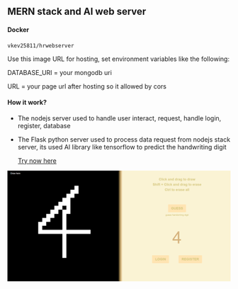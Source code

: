 ## MERN stack and AI web server

#### Docker

```console
vkev25811/hrwebserver
```

Use this image URL for hosting, set environment variables like the following:

DATABASE_URI = your mongodb uri

URL = your page url after hosting so it allowed by cors

#### How it work?

- The nodejs server used to handle user interact, request, handle login, register, database
- The Flask python server used to process data request from nodejs stack server, its used AI library like tensorflow to predict the handwriting digit

  <a href="https://hrwebserver-vkev25811-ade4a856.koyeb.app/">Try now here</a>

<img src="/Showcase/hr.png" alt="v">
